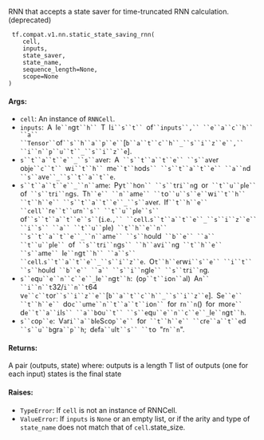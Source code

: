 
RNN that accepts a state saver for time-truncated RNN calculation. (deprecated)

```
 tf.compat.v1.nn.static_state_saving_rnn(
    cell,
    inputs,
    state_saver,
    state_name,
    sequence_length=None,
    scope=None
)
```
#### Args:
- `cell`: An instance of `RNNCell`.
- `inputs`:` `A` `l`e``n`g`t``h`` `T` `l`i``s``t`` `of` ``inputs``,`` ``e``a``c``h`` ``a`` ``Tensor`` `of` ``s``h``a``p``e`` `[`b``a``t``c``h``_``s``i``z``e``,`` ``i``n``p``u``t``_``s``i``z``e`].
- `s``t``a``t``e``_``s``a`v`e`r:` `A` ``s``t``a``t``e`` ``s``a`v`e`r` `o`b`j`e``c``t`` `w`i``t``h`` `m`e``t``h`od`s`` ``s``t``a``t``e`` ``a``n`d` ``s``a`v`e``_``s``t``a``t``e`.
- `s``t``a``t``e``_``n``a`m`e`:` `Py`t``h`o`n`` ``s``t`r`i``n`g` `or` ``t``u``p`l`e`` `of` ``s``t`r`i``n`g`s`.` `T`h``e`` ``n``a`m`e`` ``t`o` ``u``s``e`` `w`i``t``h`` ``t``h``e`` ``s``t``a``t``e``_``s``a`v`e`r.` `If` ``t``h``e`` ``cell`` `r`e``t``u`r`n``s`` ``t``u``p`l`e``s`` `of` ``s``t``a``t``e``s`` `(`i`.`e`.`,`` ``cell`.`s``t``a``t``e``_``s``i``z``e`` ``i``s`` ``a`` ``t``u``p`l`e`)` ``t``h``e``n`` ``s``t``a``t``e``_``n``a`m`e`` ``s``h`o`u`ld` ``b``e`` ``a`` ``t``u``p`l`e`` `of` ``s``t`r`i``n`g`s`` ``h``a`v`i``n`g` ``t``h``e`` ``s``a`m`e`` `l`e``n`g`t``h`` ``a``s`` ``cell`.`s``t``a``t``e``_``s``i``z``e`.` `O`t``h``e`rw`i``s``e`` ``i``t`` ``s``h`o`u`ld` ``b``e`` ``a`` ``s``i``n`gl`e`` ``s``t`r`i``n`g.
- `s``e`q`u``e``n``c``e``_`l`e``n`g`t``h`:` `(o`p``t``i`o`n``a`l)` `A`n`` ``i``n``t`32/`i``n``t`64` `v`e``c``t`or` ``s``i``z``e`` `[`b``a``t``c``h``_``s``i``z``e`].` `S`e``e`` ``t``h``e`` `do`c``u`m`e``n``t``a``t``i`o`n`` `for` `r`n``n`()` `for` `mor`e`` `d`e``t``a``i`l`s`` ``a``b`o`u``t`` ``s``e`q`u``e``n``c``e``_`l`e``n`g`t``h`.
- `s``c`o`p``e`:` `V`a`r`i``a``b`l`e`S`c`o`p``e`` `for` ``t``h``e`` ``c`r`e``a``t``e`d` ``s``u``b`gr`a``p``h`;` `d`e`f`a``u`l`t``s`` ``t`o` `"r`n``n`".
#### Returns:

A pair (outputs, state) where: outputs is a length T list of outputs (one for each input) states is the final state
#### Raises:
- `TypeError`: If `cell` is not an instance of RNNCell.
- `ValueError`: If `inputs` is `None` or an empty list, or if the arity and type of `state_name` does not match that of `cell`.state_size.
